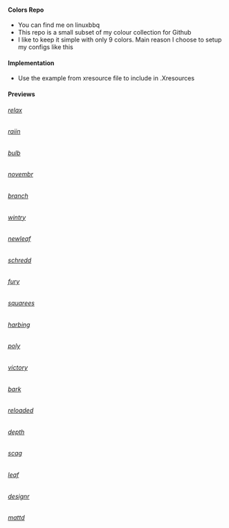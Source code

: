 #### Colors Repo
  - You can find me on linuxbbq
  - This repo is a small subset of my colour collection for Github
  - I like to keep it simple with only 9 colors. Main reason I choose to setup my configs like this  

#### Implementation
  - Use the example from xresource file to include in .Xresources

#### Previews

###### [relax](https://github.com/dkeg/crayolo/blob/master/preview/relax.png)
###### [raiin](https://github.com/dkeg/crayolo/blob/master/preview/raiin.png)
###### [bulb](https://github.com/dkeg/crayolo/blob/master/preview/bulb.png)
###### [novembr](https://github.com/dkeg/crayolo/blob/master/preview/novmbr.png)
###### [branch](https://github.com/dkeg/crayolo/blob/master/preview/branch.png)
###### [wintry](https://github.com/dkeg/crayolo/blob/master/preview/wintry.png)
###### [newleaf](https://github.com/dkeg/crayolo/blob/master/preview/newleaf.png)
###### [schredd](https://github.com/dkeg/crayolo/blob/master/preview/schredd.png)
###### [fury](https://github.com/dkeg/crayolo/blob/master/preview/fury.png)
###### [squarees](https://github.com/dkeg/crayolo/blob/master/preview/squares.png)
###### [harbing](https://github.com/dkeg/crayolo/blob/master/preview/harbing.png)
###### [poly](https://github.com/dkeg/crayolo/blob/master/preview/poly.png)
###### [victory](https://github.com/dkeg/crayolo/blob/master/preview/victory.png)
###### [bark](https://github.com/dkeg/crayolo/blob/master/preview/bark.png)
###### [reloaded](https://github.com/dkeg/crayolo/blob/master/preview/reloaded.png)
###### [depth](https://github.com/dkeg/crayolo/blob/master/preview/depth.png)
###### [scag](https://github.com/dkeg/crayolo/blob/master/preview/scag.png)
###### [leaf](https://github.com/dkeg/crayolo/blob/master/preview/leaf.png)
###### [designr](https://github.com/dkeg/crayolo/blob/master/preview/designr.png)
###### [mattd](https://github.com/dkeg/crayolo/blob/master/preview/mattd.png)
